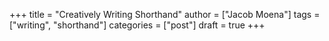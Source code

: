 +++
title = "Creatively Writing Shorthand"
author = ["Jacob Moena"]
tags = ["writing", "shorthand"]
categories = ["post"]
draft = true
+++
